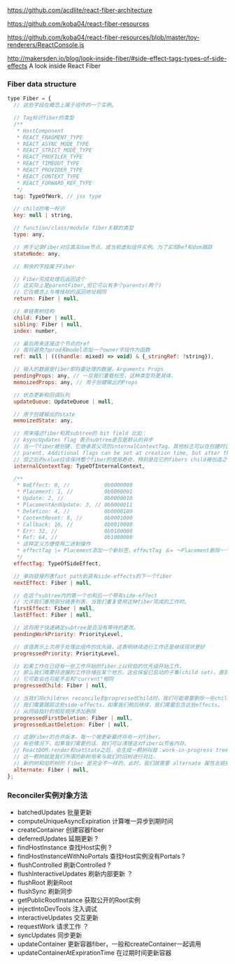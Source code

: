 https://github.com/acdlite/react-fiber-architecture

https://github.com/koba04/react-fiber-resources

https://github.com/koba04/react-fiber-resources/blob/master/toy-renderers/ReactConsole.js

http://makersden.io/blog/look-inside-fiber/#side-effect-tags-types-of-side-effects   A look inside React Fiber



### Fiber data structure

```javascript
type Fiber = {
  // 这些字段在概念上属于组件的一个实例。

  // Tag标识fiber的类型
  /**
   * HostComponent
   * REACT_FRAGMENT_TYPE
   * REACT_ASYNC_MODE_TYPE
   * REACT_STRICT_MODE_TYPE
   * REACT_PROFILER_TYPE
   * REACT_TIMEOUT_TYPE
   * REACT_PROVIDER_TYPE
   * REACT_CONTEXT_TYPE
   * REACT_FORWARD_REF_TYPE
   */
  tag: TypeOfWork, // jsx type

  // child的唯一标识
  key: null | string,

  // function/class/module fiber关联的类型
  type: any,

  // 用于记录Fiber对应真实dom节点，或当前虚拟组件实例。为了实现Ref和dom跟踪
  stateNode: any,

  // 剩余的字段属于Fiber

  // Fiber完成处理后返回这个
  // 这实际上是parentFiber,但它可以有多个parents(两个)
  // 它在概念上与堆栈帧的返回地址相同
  return: Fiber | null,

  // 单链表树结构
  child: Fiber | null,
  sibling: Fiber | null,
  index: number,

  // 最后用来连接这个节点的ref
  // 我将避免为prod和model添加一个owner字段作为函数
  ref: null | (((handle: mixed) => void) & {_stringRef: ?string}),

  // 输入的数据是fiber即将要处理的数据，Arguments Props
  pendingProps: any, // 一旦我们重载标签，这种类型将更具体.
  memoizedProps: any, // 用于创建输出的Props

  // 状态更新和回调队列
  updateQueue: UpdateQueue | null,

  // 用于创建输出的state
  memoizedState: any,

  // 用来描述fiber和其subtree的 bit field 比如：
  // AsyncUpdates flag 表示subtree是否是默认的异步
  // 当一个fiber被创建，它继承其父项的internalContextTag。其他标志可以在创建时设置
  // parent. Additional flags can be set at creation time, but after than the
  // 但之后的value应该保持整个fiber的使用寿命，特别是在它的fibers child被创造之前。
  internalContextTag: TypeOfInternalContext,

  /**
   * NoEffect: 0, //           0b0000000
   * Placement: 1, //          0b0000001
   * Update: 2, //             0b0000010
   * PlacementAndUpdate: 3, // 0b0000011
   * Deletion: 4, //           0b0000100
   * ContentReset: 8, //       0b0001000
   * Callback: 16, //          0b0010000
   * Err: 32, //               0b0100000
   * Ref: 64, //               0b1000000
   * 这样定义方便使用二进制操作
   * effectTag |= Placement添加一个新标签，effectTag ＆= 〜Placement删除一个标签
   */
  effectTag: TypeOfSideEffect,

  // 单向链接列表fast path到具有side-effects的下一个fiber
  nextEffect: Fiber | null,

  // 在这个subtree内的第一个也和后一个带有side-effect
  // 允许我们重用部分链表列表，当我们重复使用这种fiber完成的工作时。
  firstEffect: Fiber | null,
  lastEffect: Fiber | null,

  // 这将用于快速确定subtree是否没有等待的更改。
  pendingWorkPriority: PriorityLevel,

  // 该值表示上次用于处理此组件的优先级，这表明继续进行工作还是继续现状更好
  progressedPriority: PriorityLevel,

  // 如果工作在已经有一些工作开始的fiber上以较低的优先级开始工作，
  // 那么我们需要将进展的工作存储在某个地方，这会保留已启动的子集(child set)，直到我们需要重新开始工作
  // 它可能会也可能不会和"current"相同
  progressedChild: Fiber | null,

  // 当我们将children reconcile到progressedChild时，我们可能需要删除一些child fibers.
  // 我们需要跟踪这些side-effects，如果我们稍后继续，我们需要包含这些effects。
  // 从同级指针的相反顺序添加删除
  progressedFirstDeletion: Fiber | null,
  progressedLastDeletion: Fiber | null,

  // 这是Fiber的合并版本，每一个被更新最终将有一对fiber。
  // 有些情况下，如果我们需要的话，我们可以清理这对fiber以节省内存。
  // ReactDOM.render和setState之后，会生成一颗树叫做：work-in-progress tree，
  // 这一颗树就是我们所谓的新树用来与我们的旧树进行对比，
  // 新的树和旧的树的 Fiber 是完全不一样的，此时，我们就需要 alternate 属性去链接新树和旧树
  alternate: Fiber | null,
};
```

### Reconciler实例对象方法

* batchedUpdates    批量更新
* computeUniqueAsyncExpiration    计算唯一异步到期时间
* createContainer   创建容器fiber
* deferredUpdates   延期更新 ?
* findHostInstance  查找Host实例 ?
* findHostInstanceWithNoPortals   查找Host实例没有Portals ?
* flushControlled   刷新Controlled ?
* flushInteractiveUpdates   刷新内部更新 ？
* flushRoot   刷新Root
* flushSync   刷新同步
* getPublicRootInstance   获取公开的Root实例
* injectIntoDevTools    注入调试
* interactiveUpdates    交互更新
* requestWork   请求工作 ？ 
* syncUpdates   同步更新
* updateContainer   更新容器fiber，一般和createContainer一起调用
* updateContainerAtExpirationTime   在过期时间更新容器
